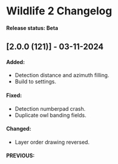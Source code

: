 # Wildlife 2 Changelog

#### Release status: Beta


## [2.0.0 (121)] - 03-11-2024

#### Added:
- Detection distance and azimuth filling.
- Build to settings.

#### Fixed:
- Detection numberpad crash.
- Duplicate owl banding fields.

#### Changed:
- Layer order drawing reversed.


#### PREVIOUS:
